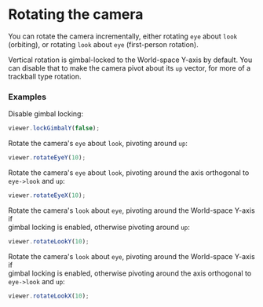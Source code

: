 # Rotating the camera

You can rotate the camera incrementally, either rotating `eye` about `look` \(orbiting\), or rotating `look` about `eye` \(first-person rotation\).

Vertical rotation is gimbal-locked to the World-space Y-axis by default. You can disable that to make the camera pivot about its `up` vector, for more of a trackball type rotation.

### Examples

Disable gimbal locking:

```javascript
viewer.lockGimbalY(false);
```

Rotate the camera's `eye` about `look`, pivoting around `up`:

```javascript
viewer.rotateEyeY(10);
```

Rotate the camera's `eye` about `look`, pivoting around the axis orthogonal to `eye->look` and `up`:

```javascript
viewer.rotateEyeX(10);
```

Rotate the camera's `look` about `eye`, pivoting around the World-space Y-axis if  
gimbal locking is enabled, otherwise pivoting around `up`:

```javascript
viewer.rotateLookY(10);
```

Rotate the camera's `look` about `eye`, pivoting around the World-space Y-axis if  
gimbal locking is enabled, otherwise pivoting around the axis orthogonal to `eye->look` and `up`:

```javascript
viewer.rotateLookX(10);
```



